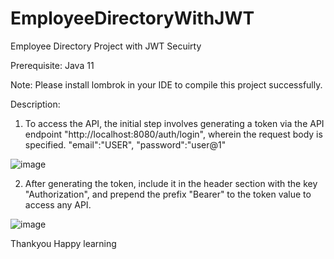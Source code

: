 # EmployeeDirectoryWithJWT
Employee Directory Project with JWT Secuirty

Prerequisite: Java 11

Note: Please install lombrok in your IDE to compile this project
successfully.

Description:

1. To access the API, the initial step involves generating a token via the API endpoint "http://localhost:8080/auth/login", wherein the request body is specified.
"email":"USER",
"password":"user@1"

![image](https://github.com/OmPrakash-52/EmployeeDirectoryWithJWT/assets/69031009/5d13b697-9139-424c-bd6a-24be97516424)


2. After generating the token, include it in the header section with the key "Authorization", and prepend the prefix "Bearer" to the token value to access any API.

![image](https://github.com/OmPrakash-52/EmployeeDirectoryWithJWT/assets/69031009/17744918-77d0-45e3-921f-5c094e9f6e39)

Thankyou 
Happy learning
